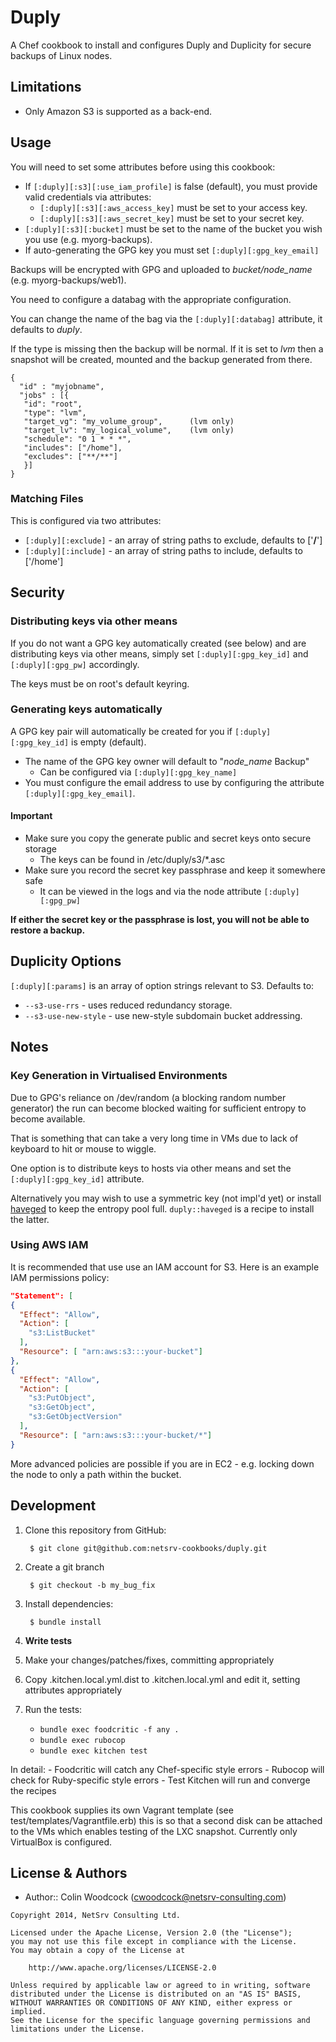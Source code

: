 # Duply
A Chef cookbook to install and configures Duply and Duplicity for secure backups of Linux nodes.

## Limitations
* Only Amazon S3 is supported as a back-end.

## Usage
You will need to set some attributes before using this cookbook:

* If `[:duply][:s3][:use_iam_profile]` is false (default), you must provide valid credentials via attributes:
  * `[:duply][:s3][:aws_access_key]` must be set to your access key.
  * `[:duply][:s3][:aws_secret_key]` must be set to your secret key.
* `[:duply][:s3][:bucket]` must be set to the name of the bucket you wish you use (e.g. myorg-backups).
* If auto-generating the GPG key you must set `[:duply][:gpg_key_email]`

Backups will be encrypted with GPG and uploaded to *bucket/node_name* (e.g. myorg-backups/web1).

You need to configure a databag with the appropriate configuration.

You can change the name of the bag via the `[:duply][:databag]` attribute, it defaults to *duply*.

If the type is missing then the backup will be normal.  If it is set to *lvm* then a snapshot will
be created, mounted and the backup generated from there.

```
{
  "id" : "myjobname",
  "jobs" : [{
   "id": "root",
   "type": "lvm",
   "target_vg": "my_volume_group",  	(lvm only)
   "target_lv": "my_logical_volume",	(lvm only)
   "schedule": "0 1 * * *",
   "includes": ["/home"],
   "excludes": ["**/**"]
   }]
}
```

### Matching Files
This is configured via two attributes:

* `[:duply][:exclude]` - an array of string paths to exclude, defaults to ['**/**']
* `[:duply][:include]` - an array of string paths to include, defaults to ['/home']

## Security

### Distributing keys via other means
If you do not want a GPG key automatically created (see below) and are distributing keys via other means,
simply set `[:duply][:gpg_key_id]` and `[:duply][:gpg_pw]` accordingly.

The keys must be on root's default keyring.

### Generating keys automatically
A GPG key pair will automatically be created for you if `[:duply][:gpg_key_id]` is empty (default). 

* The name of the GPG key owner will default to "*node_name* Backup"
  * Can be configured via `[:duply][:gpg_key_name]`
* You must configure the email address to use by configuring the attribute `[:duply][:gpg_key_email]`.

#### Important

* Make sure you copy the generate public and secret keys onto secure storage
  * The keys can be found in /etc/duply/s3/*.asc
* Make sure you record the secret key passphrase and keep it somewhere safe
  * It can be viewed in the logs and via the node attribute `[:duply][:gpg_pw]`

**If either the secret key or the passphrase is lost, you will not be able to restore a backup.**

## Duplicity Options

`[:duply][:params]` is an array of option strings relevant to S3.  Defaults to:

* `--s3-use-rrs` - uses reduced redundancy storage.
* `--s3-use-new-style` - use new-style subdomain bucket addressing.

## Notes
### Key Generation in Virtualised Environments
Due to GPG's reliance on /dev/random (a blocking random number generator) the run can become blocked waiting for
sufficient entropy to become available.

That is something that can take a very long time in VMs due to lack of keyboard to hit or mouse to wiggle.

One option is to distribute keys to hosts via other means and set the `[:duply][:gpg_key_id]` attribute.

Alternatively you may wish to use a symmetric key (not impl'd yet) or install [haveged](http://www.issihosts.com/haveged/) 
to keep the entropy pool full. `duply::haveged` is a recipe to install the latter.

### Using AWS IAM
It is recommended that use use an IAM account for S3.  Here is an example IAM permissions policy:

```json
"Statement": [
{
  "Effect": "Allow",
  "Action": [
    "s3:ListBucket"
  ],
  "Resource": [ "arn:aws:s3:::your-bucket"]
},
{
  "Effect": "Allow",
  "Action": [
    "s3:PutObject",
    "s3:GetObject",
    "s3:GetObjectVersion"
  ],
  "Resource": [ "arn:aws:s3:::your-bucket/*"]
}
```
More advanced policies are possible if you are in EC2 - e.g. locking down the node to only a path within the bucket.

## Development
1. Clone this repository from GitHub:

        $ git clone git@github.com:netsrv-cookbooks/duply.git

2. Create a git branch

        $ git checkout -b my_bug_fix

3. Install dependencies:

        $ bundle install

4. **Write tests**
5. Make your changes/patches/fixes, committing appropriately
6. Copy .kitchen.local.yml.dist to .kitchen.local.yml and edit it, setting attributes appropriately
7. Run the tests:
    - `bundle exec foodcritic -f any .`
    - `bundle exec rubocop`
    - `bundle exec kitchen test`

  In detail:
    - Foodcritic will catch any Chef-specific style errors
    - Rubocop will check for Ruby-specific style errors
    - Test Kitchen will run and converge the recipes

This cookbook supplies its own Vagrant template (see test/templates/Vagrantfile.erb) this is so that a
second disk can be attached to the VMs which enables testing of the LXC snapshot.  Currently only VirtualBox
is configured.

## License & Authors
- Author:: Colin Woodcock (<cwoodcock@netsrv-consulting.com>)

```text
Copyright 2014, NetSrv Consulting Ltd.

Licensed under the Apache License, Version 2.0 (the "License");
you may not use this file except in compliance with the License.
You may obtain a copy of the License at

    http://www.apache.org/licenses/LICENSE-2.0

Unless required by applicable law or agreed to in writing, software
distributed under the License is distributed on an "AS IS" BASIS,
WITHOUT WARRANTIES OR CONDITIONS OF ANY KIND, either express or implied.
See the License for the specific language governing permissions and
limitations under the License.
```
